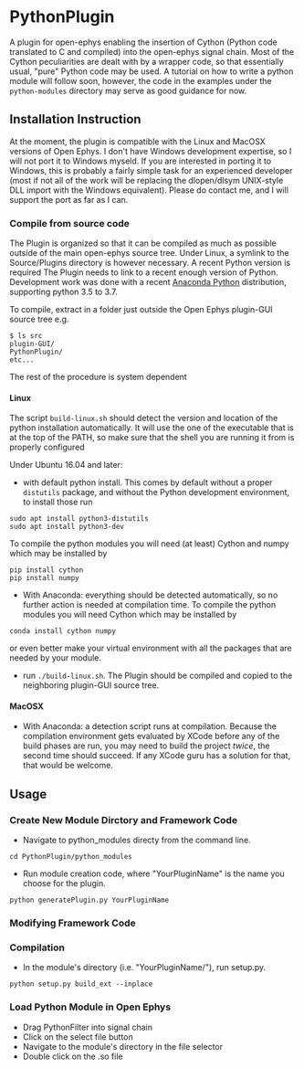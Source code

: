 # PythonPlugin 

A plugin for open-ephys enabling the insertion of Cython (Python code translated to C and compiled) into the open-ephys signal chain. 
Most of the Cython peculiarities are dealt with by a wrapper code, so that essentially usual, "pure" Python code may be used. 
A tutorial on how to write a python module will follow soon, however, the code in the examples under the `python-modules` directory may serve as good guidance for now.

## Installation Instruction

At the moment, the plugin is compatible with the Linux and MacOSX versions of Open Ephys. I don't have Windows development expertise, so I will not port it to Windows myseld. If you are interested in porting it to Windows, this is probably a fairly simple task for an experienced developer (most if not all of the work will be replacing the dlopen/dlsym UNIX-style DLL import with the Windows equivalent). Please do contact me, and I will support the port as far as I can. 

### Compile from source code

The Plugin is organized so that it can be compiled as much as possible outside of the main open-ephys source tree. Under Linux, a symlink to the Source/Plugins directory is however necessary. 
A recent Python version is required 
The Plugin needs to link to a recent enough version of Python. Development work was done with a recent [Anaconda Python](https://www.continuum.io/why-anaconda) distribution, supporting python 3.5 to 3.7. 


To compile, extract in a folder just outside the Open Ephys plugin-GUI source tree
e.g. 

```
$ ls src
plugin-GUI/
PythonPlugin/
etc...
```

The rest of the procedure is system dependent

#### Linux 

The script `build-linux.sh` should detect the version and location of the python installation automatically. It will use the one of the executable that is at the top of the PATH, so make sure that the shell you are running it from is properly configured

Under Ubuntu 16.04 and later:
- with default python install. This comes by default without a proper `distutils` package, and without the Python development environment, to install those run 
```
sudo apt install python3-distutils
sudo apt install python3-dev
```

To compile the python modules you will need (at least) Cython and numpy which may be installed by 
```
pip install cython
pip install numpy
```


- With Anaconda: everything should be detected automatically, so no further action is needed at compilation time. 
To compile the python modules you will need Cython which may be installed by 
```
conda install cython numpy
```
or even better make your virtual environment with all the packages that are needed by your module. 

- run `./build-linux.sh`. The Plugin should be compiled and copied to the neighboring plugin-GUI source tree. 

#### MacOSX
- With Anaconda: a detection script runs at compilation. Because the compilation environment gets evaluated by XCode before any of the build phases are run, you may need to build the project *twice*, the second time should succeed. If any XCode guru has a solution for that, that would be welcome. 

## Usage

### Create New Module Dirctory and Framework Code
- Navigate to python_modules directy from the command line.
```
cd PythonPlugin/python_modules
```
- Run module creation code, where "YourPluginName" is the name you choose for the plugin.
```
python generatePlugin.py YourPluginName
```
### Modifying Framework Code
### Compilation
- In the module's directory (i.e. "YourPluginName/"), run setup.py.
```
python setup.py build_ext --inplace
```

### Load Python Module in Open Ephys
- Drag PythonFilter into signal chain
- Click on the select file button
- Navigate to the module's directory in the file selector
- Double click on the .so file



 



